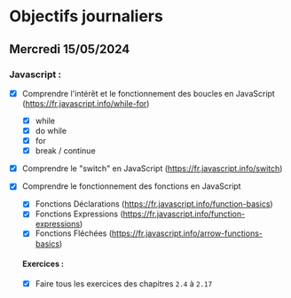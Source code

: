 # Objectifs journaliers

## Mercredi 15/05/2024

### Javascript :

- [X] Comprendre l'intérêt et le fonctionnement des boucles en JavaScript (https://fr.javascript.info/while-for)
  - [X] while
  - [X] do while
  - [X] for
  - [X] break / continue
- [X] Comprendre le "switch" en JavaScript (https://fr.javascript.info/switch)
- [X] Comprendre le fonctionnement des fonctions en JavaScript

  - [X] Fonctions Déclarations (https://fr.javascript.info/function-basics)
  - [X] Fonctions Expressions (https://fr.javascript.info/function-expressions)
  - [X] Fonctions Fléchées (https://fr.javascript.info/arrow-functions-basics)

  #### Exercices :

  - [X] Faire tous les exercices des chapitres `2.4` à `2.17`
